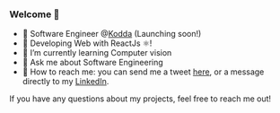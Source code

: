 ### Welcome 👋

- 🔭 Software Engineer @[Kodda](http://kodda.mx/) (Launching soon!)
- 🌱 Developing Web with ReactJs ⚛️!
- 🌱 I’m currently learning Computer vision
- 💬 Ask me about Software Engineering
- 🦆 How to reach me: you can send me a tweet [here](https://twitter.com/eriqfrank), or a message directly to my [LinkedIn](https://www.linkedin.com/in/erick-gonz%C3%A1lez-mart%C3%ADnez-553579153/).

If you have any questions about my projects, feel free to reach me out!

<!--
Here are some ideas to get you started:

- 🔭 I’m currently working on ...
- 🌱 I’m currently learning ...
- 👯 I’m looking to collaborate on ...
- 🤔 I’m looking for help with ...
- 💬 Ask me about ...
- 📫 How to reach me: ...
- 😄 Pronouns: ...
- ⚡ Fun fact: ...
-->
